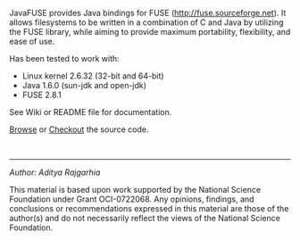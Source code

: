 JavaFUSE provides Java bindings for FUSE (http://fuse.sourceforge.net).
It allows filesystems to be written in a combination of C and Java by
utilizing the FUSE library, while aiming to provide maximum portability,
flexibility, and ease of use.


Has been tested to work with:
  * Linux kernel 2.6.32 (32-bit and 64-bit)
  * Java 1.6.0 (sun-jdk and open-jdk)
  * FUSE 2.8.1

See Wiki or README file for documentation.

[Browse](http://code.google.com/p/javafuse/source/browse/) or [Checkout](http://code.google.com/p/javafuse/source/checkout) the source code.

<br>

<hr />

<i>Author: Aditya Rajgarhia</i>

This material is based upon work supported by the National Science Foundation under Grant OCI-0722068. Any opinions, findings, and conclusions or recommendations expressed in this material are those of the author(s) and do not necessarily reflect the views of the National Science Foundation.